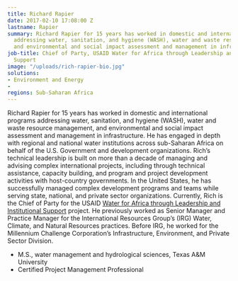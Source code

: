 ```yaml
---
title: Richard Rapier
date: 2017-02-10 17:08:00 Z
lastname: Rapier
summary: Richard Rapier for 15 years has worked in domestic and international programs
  addressing water, sanitation, and hygiene (WASH), water and waste resource management,
  and environmental and social impact assessment and management in infrastructure.
job-title: Chief of Party, USAID Water for Africa through Leadership and Institutional
  Support
image: "/uploads/rich-rapier-bio.jpg"
solutions:
- Environment and Energy
- 
regions: Sub-Saharan Africa
---
```


Richard Rapier for 15 years has worked in domestic and international programs addressing water, sanitation, and hygiene (WASH), water and waste resource management, and environmental and social impact assessment and management in infrastructure. He has engaged in depth with regional and national water institutions across sub-Saharan Africa on behalf of the U.S. Government and development organizations. Rich’s technical leadership is built on more than a decade of managing and advising complex international projects, including through technical assistance, capacity building, and program and project development activities with host-country governments. In the United States, he has successfully managed complex development programs and teams while serving state, national, and private sector organizations. Currently, Rich is the Chief of Party for the USAID [Water for Africa through Leadership and Institutional Support](https://www.dai.com/our-work/projects/worldwide-water-africa-through-leadership-and-institutional-support-walis) project. He previously worked as Senior Manager and Practice Manager for the International Resources Group’s (IRG) Water, Climate, and Natural Resources practices. Before IRG, he worked for the Millennium Challenge Corporation’s Infrastructure, Environment, and Private Sector Division.

* M.S., water management and hydrological sciences, Texas A&M University
* Certified Project Management Professional 